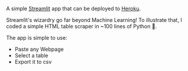 A simple [Streamlit](https://streamlit.io) app that can be deployed to [Heroku](https://heroku.com).


Streamlit's wizardry go far beyond Machine Learning! To illustrate that, I coded a simple HTML table scraper in ~100 lines of Python 🐍.


The app is simple to use:

- Paste any Webpage
- Select a table
- Export it to csv
